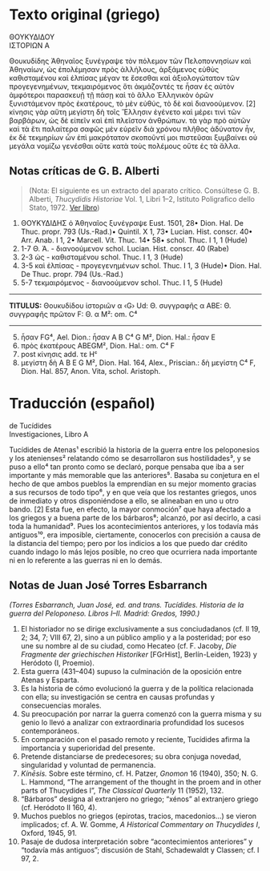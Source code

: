 # Texto original (griego)

ΘΟΥΚΥΔΙΔΟΥ  
ΙΣΤΟΡΙΩΝ Α

Θουκυδίδης Ἀθηναῖος ξυνέγραψε τὸν πόλεμον τῶν Πελοποννησίων καὶ Ἀθηναίων, ὡς ἐπολέμησαν πρὸς ἀλλήλους, ἀρξάμενος εὐθὺς καθισταμένου καὶ ἐλπίσας μέγαν τε ἔσεσθαι καὶ ἀξιολογώτατον τῶν προγεγενημένων, τεκμαιρόμενος ὅτι ἀκμάζοντές τε ἦσαν ἐς αὐτὸν ἀμφότεροι παρασκευῇ τῇ πάσῃ καὶ τὸ ἄλλο Ἑλληνικὸν ὁρῶν ξυνιστάμενον πρὸς ἑκατέρους, τὸ μὲν εὐθύς, τὸ δὲ καὶ διανοούμενον. [2] κίνησις γὰρ αὕτη μεγίστη δὴ τοῖς Ἕλλησιν ἐγένετο καὶ μέρει τινὶ τῶν βαρβάρων, ὡς δὲ εἰπεῖν καὶ ἐπὶ πλεῖστον ἀνθρώπων. τὰ γὰρ πρὸ αὐτῶν καὶ τὰ ἔτι παλαίτερα σαφῶς μὲν εὑρεῖν διὰ χρόνου πλῆθος ἀδύνατον ἦν, ἐκ δὲ τεκμηρίων ὧν ἐπὶ μακρότατον σκοποῦντί μοι πιστεῦσαι ξυμβαίνει οὐ μεγάλα νομίζω γενέσθαι οὔτε κατὰ τοὺς πολέμους οὔτε ἐς τὰ ἄλλα.

## Notas críticas de G. B. Alberti

> (Nota: El siguiente es un extracto del aparato crítico. Consúltese G. B. Alberti, *Thucydidis Historiae* Vol. 1, Libri 1–2, Istituto Poligrafico dello Stato, 1972. [Ver libro](https://archive.org/details/thucydidis-historiae-vol.-i-libri-i-ii/))

1. ΘΟΥΚΥΔΙΔΗΣ ὁ Ἀθηναῖος ξυνέγραψε Eust. 1501, 28• Dion. Hal. De Thuc. propr. 793 (Us.-Rad.)• Quintil. X 1, 73• Lucian. Hist. conscr. 40• Arr. Anab. I 1, 2• Marcell. Vit. Thuc. 14• 58• schol. Thuc. I 1, 1 (Hude)
2. 1-7 Θ. Ἀ. - διανοούμενον schol. Lucian. Hist. conscr. 40 (Rabe)
3. 2-3 ὡς - καθισταμένου schol. Thuc. I 1, 3 (Hude)
4. 3-5 καὶ ἐλπίσας - προγεγενημένων schol. Thuc. I 1, 3 (Hude)• Dion. Hal. De Thuc. propr. 794 (Us.-Rad.)
5. 5-7 τεκμαιρόμενος - διανοούμενον schol. Thuc. I 1, 5 (Hude)

---

**TITULUS:** Θουκυδίδου ἱστοριῶν α ‹G› Ud: Θ. συγγραφῆς α ΑΒΕ: Θ. συγγραφῆς πρῶτον F: Θ. α M²: om. C⁴

---

5. ἦσαν FG⁴, Ael. Dion.: ἦσαν Α B C⁴ G M², Dion. Hal.: ἦσαν Ε  
6. πρὸς ἑκατέρους ΑΒΕGM², Dion. Hal.: om. C⁴ F  
7. post κίνησις add. τε Ηᶜ  
8. μεγίστη δὴ A B E G M², Dion. Hal. 164, Alex., Priscian.: δὴ μεγίστη C⁴ F, Dion. Hal. 857, Anon. Vita, schol. Aristoph.

# Traducción (español)

de Tucídides  
Investigaciones, Libro A

Tucídides de Atenas¹ escribió la historia de la guerra entre los peloponesios y los atenienses² relatando cómo se desarrollaron sus hostilidades³, y se puso a ello⁴ tan pronto como se declaró, porque pensaba que iba a ser importante y más memorable que las anteriores⁵. Basaba su conjetura en el hecho de que ambos pueblos la emprendían en su mejor momento gracias a sus recursos de todo tipo⁶, y en que veía que los restantes griegos, unos de inmediato y otros disponiéndose a ello, se alineaban en uno u otro bando. [2] Esta fue, en efecto, la mayor conmoción⁷ que haya afectado a los griegos y a buena parte de los bárbaros⁸; alcanzó, por así decirlo, a casi toda la humanidad⁹. Pues los acontecimientos anteriores, y los todavía más antiguos¹⁰, era imposible, ciertamente, conocerlos con precisión a causa de la distancia del tiempo; pero por los indicios a los que puedo dar crédito cuando indago lo más lejos posible, no creo que ocurriera nada importante ni en lo referente a las guerras ni en lo demás.

## Notas de Juan José Torres Esbarranch

*(Torres Esbarranch, Juan José, ed. and trans. Tucídides. Historia de la guerra del Peloponeso. Libros I–II. Madrid: Gredos, 1990.)*

1. El historiador no se dirige exclusivamente a sus conciudadanos (cf. II 19, 2; 34, 7; VIII 67, 2), sino a un público amplio y a la posteridad; por eso une su nombre al de su ciudad, como Hecateo (cf. F. Jacoby, *Die Fragmente der griechischen Historiker* [FGrHist], Berlín-Leiden, 1923) y Heródoto (I, Proemio).
2. Esta guerra (431–404) supuso la culminación de la oposición entre Atenas y Esparta.
3. Es la historia de cómo evolucionó la guerra y de la política relacionada con ella; su investigación se centra en causas profundas y consecuencias morales.
4. Su preocupación por narrar la guerra comenzó con la guerra misma y su genio lo llevó a analizar con extraordinaria profundidad los sucesos contemporáneos.
5. En comparación con el pasado remoto y reciente, Tucídides afirma la importancia y superioridad del presente.
6. Pretende distanciarse de predecesores; su obra conjuga novedad, singularidad y voluntad de permanencia.
7. *Kínēsis.* Sobre este término, cf. H. Patzer, *Gnomon* 16 (1940), 350; N. G. L. Hammond, “The arrangement of the thought in the proem and in other parts of Thucydides I”, *The Classical Quarterly* 11 (1952), 132.
8. “Bárbaros” designa al extranjero no griego; “xénos” al extranjero griego (cf. Heródoto II 160, 4).
9. Muchos pueblos no griegos (epirotas, tracios, macedonios…) se vieron implicados; cf. A. W. Gomme, *A Historical Commentary on Thucydides I*, Oxford, 1945, 91.
10. Pasaje de dudosa interpretación sobre “acontecimientos anteriores” y “todavía más antiguos”; discusión de Stahl, Schadewaldt y Classen; cf. I 97, 2.
